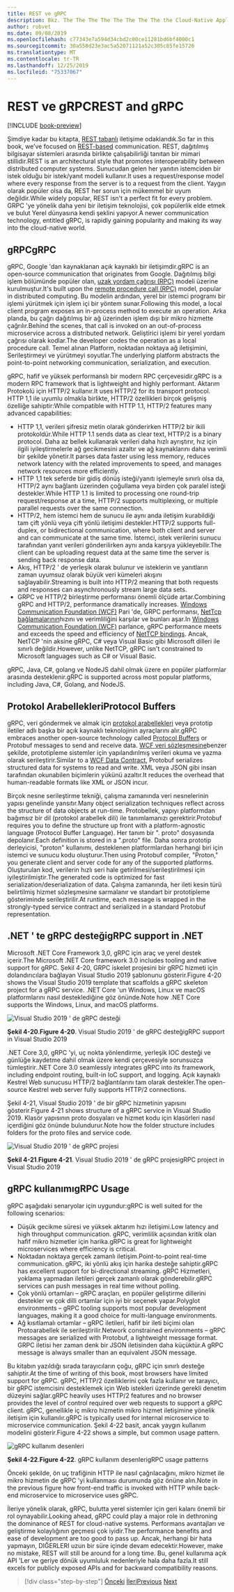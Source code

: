 ```yaml
---
title: REST ve gRPC
description: Bkz. The The The The The The The The the Cloud-Native Applications ve HTTP REST 'den farklı
author: robvet
ms.date: 09/08/2019
ms.openlocfilehash: c77343e7a594d34cbd2c00ce11281bd6bf4000c1
ms.sourcegitcommit: 30a558d23e3ac5a52071121a52c305c85fe15726
ms.translationtype: MT
ms.contentlocale: tr-TR
ms.lasthandoff: 12/25/2019
ms.locfileid: "75337067"
---
```

# <a name="rest-and-grpc"></a><span data-ttu-id="0df71-103">REST ve gRPC</span><span class="sxs-lookup"><span data-stu-id="0df71-103">REST and gRPC</span></span>

[!INCLUDE [book-preview](../../../includes/book-preview.md)]

<span data-ttu-id="0df71-104">Şimdiye kadar bu kitapta, [REST tabanlı](https://docs.microsoft.com/azure/architecture/best-practices/api-design) iletişime odaklandık.</span><span class="sxs-lookup"><span data-stu-id="0df71-104">So far in this book, we’ve focused on [REST-based](https://docs.microsoft.com/azure/architecture/best-practices/api-design) communication.</span></span> <span data-ttu-id="0df71-105">REST, dağıtılmış bilgisayar sistemleri arasında birlikte çalışabilirliği tanıtan bir mimari stillidir.</span><span class="sxs-lookup"><span data-stu-id="0df71-105">REST is an architectural style that promotes interoperability between distributed computer systems.</span></span> <span data-ttu-id="0df71-106">Sunucudan gelen her yanıtın istemciden bir istek olduğu bir istek/yanıt modeli kullanır.</span><span class="sxs-lookup"><span data-stu-id="0df71-106">It uses a request/response model where every response from the server is to a request from the client.</span></span> <span data-ttu-id="0df71-107">Yaygın olarak popüler olsa da, REST her sorun için mükemmel bir uyum değildir.</span><span class="sxs-lookup"><span data-stu-id="0df71-107">While widely popular, REST isn't a perfect fit for every problem.</span></span> <span data-ttu-id="0df71-108">GRPC 'ye yönelik daha yeni bir iletişim teknolojisi, çok popülerlik elde etmek ve bulut Yerel dünyasına kendi şeklini yapıyor.</span><span class="sxs-lookup"><span data-stu-id="0df71-108">A newer communication technology, entitled gRPC, is rapidly gaining popularity and making its way into the cloud-native world.</span></span>

## <a name="grpc"></a><span data-ttu-id="0df71-109">gRPC</span><span class="sxs-lookup"><span data-stu-id="0df71-109">gRPC</span></span>

<span data-ttu-id="0df71-110">gRPC, Google 'dan kaynaklanan açık kaynaklı bir iletişimdir.</span><span class="sxs-lookup"><span data-stu-id="0df71-110">gRPC is an open-source communication that originates from Google.</span></span> <span data-ttu-id="0df71-111">Dağıtılmış bilgi işlem bölümünde popüler olan, [uzak yordam çağrısı (RPC)](https://en.wikipedia.org/wiki/Remote_procedure_call) modeli üzerine kurulmuştur.</span><span class="sxs-lookup"><span data-stu-id="0df71-111">It's built upon the [remote procedure call (RPC)](https://en.wikipedia.org/wiki/Remote_procedure_call) model, popular in distributed computing.</span></span> <span data-ttu-id="0df71-112">Bu modelin ardından, yerel bir istemci programı bir işlemi yürütmek için işlem içi bir yöntem sunar.</span><span class="sxs-lookup"><span data-stu-id="0df71-112">Following this model, a local client program exposes an in-process method to execute an operation.</span></span> <span data-ttu-id="0df71-113">Arka planda, bu çağrı dağıtılmış bir ağ üzerinden işlem dışı bir mikro hizmette çağrılır.</span><span class="sxs-lookup"><span data-stu-id="0df71-113">Behind the scenes, that call is invoked on an out-of-process microservice across a distributed network.</span></span> <span data-ttu-id="0df71-114">Geliştirici işlemi bir yerel yordam çağrısı olarak kodlar.</span><span class="sxs-lookup"><span data-stu-id="0df71-114">The developer codes the operation as a local procedure call.</span></span> <span data-ttu-id="0df71-115">Temel alınan Platform, noktadan noktaya ağ iletişimini, Serileştirmeyi ve yürütmeyi soyutlar.</span><span class="sxs-lookup"><span data-stu-id="0df71-115">The underlying platform abstracts the point-to-point networking communication, serialization, and execution.</span></span>

<span data-ttu-id="0df71-116">gRPC, hafif ve yüksek performanslı bir modern RPC çerçevesidir.</span><span class="sxs-lookup"><span data-stu-id="0df71-116">gRPC is a modern RPC framework that is lightweight and highly performant.</span></span> <span data-ttu-id="0df71-117">Aktarım Protokolü için HTTP/2 kullanır.</span><span class="sxs-lookup"><span data-stu-id="0df71-117">It uses HTTP/2 for its transport protocol.</span></span> <span data-ttu-id="0df71-118">HTTP 1,1 ile uyumlu olmakla birlikte, HTTP/2 özellikleri birçok gelişmiş özelliğe sahiptir:</span><span class="sxs-lookup"><span data-stu-id="0df71-118">While compatible with HTTP 1.1, HTTP/2 features many advanced capabilities:</span></span>

- <span data-ttu-id="0df71-119">HTTP 1,1, verileri şifresiz metin olarak gönderirken HTTP/2 bir ikili protokoldür.</span><span class="sxs-lookup"><span data-stu-id="0df71-119">While HTTP 1.1 sends data as clear text, HTTP/2 is a binary protocol.</span></span> <span data-ttu-id="0df71-120">Daha az bellek kullanarak verileri daha hızlı ayrıştırır, hız için ilgili iyileştirmelerle ağ gecikmesini azaltır ve ağ kaynaklarını daha verimli bir şekilde yönetir.</span><span class="sxs-lookup"><span data-stu-id="0df71-120">It parses data faster using less memory, reduces network latency with the related improvements to speed, and manages network resources more efficiently.</span></span>
- <span data-ttu-id="0df71-121">HTTP 1,1 tek seferde bir gidiş dönüş isteği/yanıtı işlemeyle sınırlı olsa da, HTTP/2 aynı bağlantı üzerinden çoğullama veya birden çok paralel isteği destekler.</span><span class="sxs-lookup"><span data-stu-id="0df71-121">While HTTP 1.1 is limited to processing one round-trip request/response at a time, HTTP/2 supports multiplexing, or multiple parallel requests over the same connection.</span></span>
- <span data-ttu-id="0df71-122">HTTP/2, hem istemci hem de sunucu ile aynı anda iletişim kurabildiği tam çift yönlü veya çift yönlü iletişimi destekler.</span><span class="sxs-lookup"><span data-stu-id="0df71-122">HTTP/2 supports full-duplex, or bidirectional communication, where both client and server and can communicate at the same time.</span></span> <span data-ttu-id="0df71-123">İstemci, istek verilerini sunucu tarafından yanıt verileri gönderilirken aynı anda karşıya yükleyebilir.</span><span class="sxs-lookup"><span data-stu-id="0df71-123">The client can be uploading request data at the same time the server is sending back response data.</span></span>
- <span data-ttu-id="0df71-124">Akış, HTTP/2 ' de yerleşik olarak bulunur ve isteklerin ve yanıtların zaman uyumsuz olarak büyük veri kümeleri akışını sağlayabilir.</span><span class="sxs-lookup"><span data-stu-id="0df71-124">Streaming is built into HTTP/2 meaning that both requests and responses can asynchronously stream large data sets.</span></span>
- <span data-ttu-id="0df71-125">GRPC ve HTTP/2 birleştirme performansı önemli ölçüde artar.</span><span class="sxs-lookup"><span data-stu-id="0df71-125">Combining gRPC and HTTP/2, performance dramatically increases.</span></span> <span data-ttu-id="0df71-126">[Windows Communication Foundation (WCF)](https://docs.microsoft.com/dotnet/framework/wcf/whats-wcf) Pari 'de, GRPC performansı, [NetTcp bağlamalarının](https://docs.microsoft.com/dotnet/api/system.servicemodel.nettcpbinding?view=netframework-4.8)hızını ve verimliliğini karşılar ve bunları aşar.</span><span class="sxs-lookup"><span data-stu-id="0df71-126">In [Windows Communication Foundation (WCF)](https://docs.microsoft.com/dotnet/framework/wcf/whats-wcf) parlance, gRPC performance meets and exceeds the speed and efficiency of [NetTCP bindings](https://docs.microsoft.com/dotnet/api/system.servicemodel.nettcpbinding?view=netframework-4.8).</span></span> <span data-ttu-id="0df71-127">Ancak, NetTCP 'nin aksine gRPC, C# veya Visual Basic gibi Microsoft dilleri ile sınırlı değildir.</span><span class="sxs-lookup"><span data-stu-id="0df71-127">However, unlike NetTCP, gRPC isn't constrained to Microsoft languages such as C# or Visual Basic.</span></span>

<span data-ttu-id="0df71-128">gRPC, Java, C#, golang ve NodeJS dahil olmak üzere en popüler platformlar arasında desteklenir.</span><span class="sxs-lookup"><span data-stu-id="0df71-128">gRPC is supported across most popular platforms, including Java, C#, Golang, and NodeJS.</span></span>

## <a name="protocol-buffers"></a><span data-ttu-id="0df71-129">Protokol Arabellekleri</span><span class="sxs-lookup"><span data-stu-id="0df71-129">Protocol Buffers</span></span>

<span data-ttu-id="0df71-130">gRPC, veri göndermek ve almak için [protokol arabellekleri](https://developers.google.com/protocol-buffers/docs/overview) veya prototip iletiler adlı başka bir açık kaynaklı teknolojinin ayraçlarını alır.</span><span class="sxs-lookup"><span data-stu-id="0df71-130">gRPC embraces another open-source technology called [Protocol Buffers](https://developers.google.com/protocol-buffers/docs/overview) or Protobuf messages to send and receive data.</span></span> <span data-ttu-id="0df71-131">[WCF veri sözleşmesine](https://docs.microsoft.com/dotnet/framework/wcf/feature-details/using-data-contracts)benzer şekilde, prototipleme sistemler için yapılandırılmış verileri okuma ve yazma olarak serileştirir.</span><span class="sxs-lookup"><span data-stu-id="0df71-131">Similar to a [WCF Data Contract](https://docs.microsoft.com/dotnet/framework/wcf/feature-details/using-data-contracts), Protobuf serializes structured data for systems to read and write.</span></span> <span data-ttu-id="0df71-132">XML veya JSON gibi insan tarafından okunabilen biçimlerin yükünü azaltır.</span><span class="sxs-lookup"><span data-stu-id="0df71-132">It reduces the overhead that human-readable formats like XML or JSON incur.</span></span>

<span data-ttu-id="0df71-133">Birçok nesne serileştirme tekniği, çalışma zamanında veri nesnelerinin yapısı genelinde yansıtır.</span><span class="sxs-lookup"><span data-stu-id="0df71-133">Many object serialization techniques reflect across the structure of data objects at run-time.</span></span> <span data-ttu-id="0df71-134">Protobellek, yapıyı platformdan bağımsız bir dil (protokol arabellek dili) ile tanımlamanızı gerektirir.</span><span class="sxs-lookup"><span data-stu-id="0df71-134">Protobuf requires you to define the structure up front with a platform-agnostic language (Protocol Buffer Language).</span></span> <span data-ttu-id="0df71-135">Her tanım bir ". proto" dosyasında depolanır.</span><span class="sxs-lookup"><span data-stu-id="0df71-135">Each definition is stored in a ".proto" file.</span></span> <span data-ttu-id="0df71-136">Daha sonra prototip derleyicisi, "proton" kullanımı, desteklenen platformlardan herhangi biri için istemci ve sunucu kodu oluşturur.</span><span class="sxs-lookup"><span data-stu-id="0df71-136">Then using Protobuf compiler, "Proton," you generate client and server code for any of the supported platforms.</span></span> <span data-ttu-id="0df71-137">Oluşturulan kod, verilerin hızlı seri hale getirilmesi/serileştirilmesi için iyileştirilmiştir.</span><span class="sxs-lookup"><span data-stu-id="0df71-137">The generated code is optimized for fast serialization/deserialization of data.</span></span> <span data-ttu-id="0df71-138">Çalışma zamanında, her ileti kesin türü belirtilmiş hizmet sözleşmesine sarmalanır ve standart bir prototipleme gösteriminde serileştirilir.</span><span class="sxs-lookup"><span data-stu-id="0df71-138">At runtime, each message is wrapped in the strongly-typed service contract and serialized in a standard Protobuf representation.</span></span>

## <a name="grpc-support-in-net"></a><span data-ttu-id="0df71-139">.NET ' te gRPC desteği</span><span class="sxs-lookup"><span data-stu-id="0df71-139">gRPC support in .NET</span></span>

<span data-ttu-id="0df71-140">Microsoft .NET Core Framework 3,0, gRPC için araç ve yerel destek içerir.</span><span class="sxs-lookup"><span data-stu-id="0df71-140">The Microsoft .NET Core framework 3.0 includes tooling and native support for gRPC.</span></span> <span data-ttu-id="0df71-141">Şekil 4-20, GRPC iskelet projesini bir gRPC hizmeti için dolandırıcılara bağlayan Visual Studio 2019 şablonunu gösterir.</span><span class="sxs-lookup"><span data-stu-id="0df71-141">Figure 4-20 shows the Visual Studio 2019 template that scaffolds a gRPC skeleton project for a gRPC service.</span></span> <span data-ttu-id="0df71-142">.NET Core 'un Windows, Linux ve macOS platformlarını nasıl desteklediğine göz önünde.</span><span class="sxs-lookup"><span data-stu-id="0df71-142">Note how .NET Core supports the Windows, Linux, and macOS platforms.</span></span>

![Visual Studio 2019 ' de gRPC desteği](./media/visual-studio-2019-grpc-template.png)

<span data-ttu-id="0df71-144">**Şekil 4-20**.</span><span class="sxs-lookup"><span data-stu-id="0df71-144">**Figure 4-20**.</span></span> <span data-ttu-id="0df71-145">Visual Studio 2019 ' de gRPC desteği</span><span class="sxs-lookup"><span data-stu-id="0df71-145">gRPC support in Visual Studio 2019</span></span>

<span data-ttu-id="0df71-146">.NET Core 3,0, gRPC 'yi, uç nokta yönlendirme, yerleşik IOC desteği ve günlüğe kaydetme dahil olmak üzere kendi çerçevesiyle sorunsuzca tümleştirir.</span><span class="sxs-lookup"><span data-stu-id="0df71-146">.NET Core 3.0 seamlessly integrates gRPC into its framework, including endpoint routing, built-in IoC support, and logging.</span></span> <span data-ttu-id="0df71-147">Açık kaynaklı Kestrel Web sunucusu HTTP/2 bağlantılarını tam olarak destekler.</span><span class="sxs-lookup"><span data-stu-id="0df71-147">The open-source Kestrel web server fully supports HTTP/2 connections.</span></span>

<span data-ttu-id="0df71-148">Şekil 4-21, Visual Studio 2019 ' de bir gRPC hizmetinin yapısını gösterir.</span><span class="sxs-lookup"><span data-stu-id="0df71-148">Figure 4-21 shows structure of a gRPC service in Visual Studio 2019.</span></span> <span data-ttu-id="0df71-149">Klasör yapısının proto dosyaları ve hizmet kodu için klasörleri nasıl içerdiğini göz önünde bulundurur.</span><span class="sxs-lookup"><span data-stu-id="0df71-149">Note how the folder structure includes folders for the proto files and service code.</span></span>

![Visual Studio 2019 ' de gRPC projesi](./media/grpc-project.png  )

<span data-ttu-id="0df71-151">**Şekil 4-21**.</span><span class="sxs-lookup"><span data-stu-id="0df71-151">**Figure 4-21**.</span></span> <span data-ttu-id="0df71-152">Visual Studio 2019 ' de gRPC projesi</span><span class="sxs-lookup"><span data-stu-id="0df71-152">gRPC project in Visual Studio 2019</span></span>

## <a name="grpc-usage"></a><span data-ttu-id="0df71-153">gRPC kullanımı</span><span class="sxs-lookup"><span data-stu-id="0df71-153">gRPC Usage</span></span>

<span data-ttu-id="0df71-154">gRPC aşağıdaki senaryolar için uygundur:</span><span class="sxs-lookup"><span data-stu-id="0df71-154">gRPC is well suited for the following scenarios:</span></span>

- <span data-ttu-id="0df71-155">Düşük gecikme süresi ve yüksek aktarım hızı iletişimi.</span><span class="sxs-lookup"><span data-stu-id="0df71-155">Low latency and high throughput communication.</span></span> <span data-ttu-id="0df71-156">gRPC, verimlilik açısından kritik olan hafif mikro hizmetler için harika.</span><span class="sxs-lookup"><span data-stu-id="0df71-156">gRPC is great for lightweight microservices where efficiency is critical.</span></span>
- <span data-ttu-id="0df71-157">Noktadan noktaya gerçek zamanlı iletişim.</span><span class="sxs-lookup"><span data-stu-id="0df71-157">Point-to-point real-time communication.</span></span> <span data-ttu-id="0df71-158">gRPC, iki yönlü akış için harika desteğe sahiptir.</span><span class="sxs-lookup"><span data-stu-id="0df71-158">gRPC has excellent support for bi-directional streaming.</span></span> <span data-ttu-id="0df71-159">gRPC Hizmetleri, yoklama yapmadan iletileri gerçek zamanlı olarak gönderebilir.</span><span class="sxs-lookup"><span data-stu-id="0df71-159">gRPC services can push messages in real time without polling.</span></span>
- <span data-ttu-id="0df71-160">Çok yönlü ortamları – gRPC araçları, en popüler geliştirme dillerini destekler ve çok dilli ortamlar için iyi bir seçenek yapar.</span><span class="sxs-lookup"><span data-stu-id="0df71-160">Polyglot environments – gRPC tooling supports most popular development languages, making it a good choice for multi-language environments.</span></span>
- <span data-ttu-id="0df71-161">Ağ kısıtlamalı ortamlar – gRPC iletileri, hafif bir ileti biçimi olan Protoarabellek ile serileştirilir.</span><span class="sxs-lookup"><span data-stu-id="0df71-161">Network constrained environments – gRPC messages are serialized with Protobuf, a lightweight message format.</span></span> <span data-ttu-id="0df71-162">GRPC iletisi her zaman denk bir JSON iletisinden daha küçüktür.</span><span class="sxs-lookup"><span data-stu-id="0df71-162">A gRPC message is always smaller than an equivalent JSON message.</span></span>

<span data-ttu-id="0df71-163">Bu kitabın yazıldığı sırada tarayıcıların çoğu, gRPC için sınırlı desteğe sahiptir.</span><span class="sxs-lookup"><span data-stu-id="0df71-163">At the time of writing of this book, most browsers have limited support for gRPC.</span></span> <span data-ttu-id="0df71-164">gRPC, HTTP/2 özelliklerini çok fazla kullanır ve tarayıcı, bir gRPC istemcisini desteklemek için Web istekleri üzerinde gerekli denetim düzeyini sağlar.</span><span class="sxs-lookup"><span data-stu-id="0df71-164">gRPC heavily uses HTTP/2 features and no browser provides the level of control required over web requests to support a gRPC client.</span></span> <span data-ttu-id="0df71-165">gRPC, genellikle iç mikro hizmetin mikro hizmet iletişimine yönelik iletişim için kullanılır.</span><span class="sxs-lookup"><span data-stu-id="0df71-165">gRPC is typically used for internal microservice to microservice communication.</span></span> <span data-ttu-id="0df71-166">Şekil 4-22 basit, ancak yaygın kullanım modelini gösterir.</span><span class="sxs-lookup"><span data-stu-id="0df71-166">Figure 4-22 shows a simple, but common usage pattern.</span></span>

![gRPC kullanım desenleri](./media/grpc-usage.png)

<span data-ttu-id="0df71-168">**Şekil 4-22**.</span><span class="sxs-lookup"><span data-stu-id="0df71-168">**Figure 4-22**.</span></span> <span data-ttu-id="0df71-169">gRPC kullanım desenleri</span><span class="sxs-lookup"><span data-stu-id="0df71-169">gRPC usage patterns</span></span>

<span data-ttu-id="0df71-170">Önceki şekilde, ön uç trafiğinin HTTP ile nasıl çağrılacağını, mikro hizmet ile mikro hizmetin de gRPC 'yi kullanması durumunda göz önüne alın.</span><span class="sxs-lookup"><span data-stu-id="0df71-170">Note in the previous figure how front-end traffic is invoked with HTTP while back-end microservice to microservice uses gRPC.</span></span>

<span data-ttu-id="0df71-171">İleriye yönelik olarak, gRPC, bulutta yerel sistemler için geri kalanı önemli bir rol oynayabilir.</span><span class="sxs-lookup"><span data-stu-id="0df71-171">Looking ahead, gRPC could play a major role in dethroning the dominance of REST for cloud-native systems.</span></span> <span data-ttu-id="0df71-172">Performans avantajları ve geliştirme kolaylığının geçmesi çok iyidir.</span><span class="sxs-lookup"><span data-stu-id="0df71-172">The performance benefits and ease of development are too good to pass up.</span></span> <span data-ttu-id="0df71-173">Ancak, herhangi bir hata yapmayın, DIĞERLERI uzun bir süre içinde devam edecektir.</span><span class="sxs-lookup"><span data-stu-id="0df71-173">However, make no mistake, REST will still be around for a long time.</span></span> <span data-ttu-id="0df71-174">Bu, genel kullanıma açık API 'Ler ve geriye dönük uyumluluk nedenleriyle hala daha fazla.</span><span class="sxs-lookup"><span data-stu-id="0df71-174">It still excels for publicly exposed APIs and for backward compatibility reasons.</span></span>

>[!div class="step-by-step"]
><span data-ttu-id="0df71-175">[Önceki](service-to-service-communication.md)
>[İleri](service-mesh-communication-infrastructure.md)</span><span class="sxs-lookup"><span data-stu-id="0df71-175">[Previous](service-to-service-communication.md)
[Next](service-mesh-communication-infrastructure.md)</span></span>
